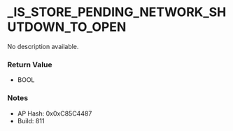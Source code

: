 # _IS_STORE_PENDING_NETWORK_SHUTDOWN_TO_OPEN

No description available.

### Return Value
* BOOL

### Notes
* AP Hash: 0x0xC85C4487
* Build: 811

